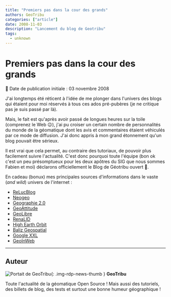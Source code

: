 ```yaml
---
title: "Premiers pas dans la cour des grands"
authors: GeoTribu
categories: ["article"]
date: 2008-11-03
description: "Lancement du blog de Geotribu"
tags:
  - unknown
---
```


# Premiers pas dans la cour des grands

:calendar: Date de publication initiale : 03 novembre 2008

J'ai longtemps été réticent à l'idée de me plonger dans l'univers des blogs qui étaient pour moi réservés à tous ces ados pré-pubères (je ne critique pas je suis passé par là).

Mais, le fait est qu'après avoir passé de longues heures sur la toile (comprenez le Web :wink:), j'ai pu croiser un certain nombre de personnalités du monde de la géomatique dont les avis et commentaires étaient véhiculés par ce mode de diffusion. J'ai donc appris à mon grand étonnement qu'un blog pouvait être sérieux.

Il est vrai que cela permet, au contraire des tutoriaux, de pouvoir plus facilement suivre l'actualité. C'est donc pourquoi toute l'équipe (bon ok c'est un peu présomptueux pour les deux apôtres du SIG que nous sommes Fabien et moi) déclarons officiellement le Blog de Géotribu ouvert :partying_face:.

En cadeau (bonux) mes principales sources d'informations dans le vaste (*and wild*) univers de l'internet :

* [ReLucBlog](http://3liz.com/blog/rldhont/index.php/)
* [Neogeo](http://www.neogeo-online.net/)
* [Geographie 2.0](http://geographie2point0.blogspot.com/)
* [GeoAttitude](http://www.geoattitude.com/)
* [GeoLibre](http://georezo.net/blog/geolibre/)
* [RenaLID](http://www.renalid.com/)
* [High Earth Orbit](http://highearthorbit.com/)
* [Baliz Geospatial](http://media.baliz-geospatial.com/)
* [Google XXL](http://googlexxl.blogspot.com/)
* [GeoInWeb](http://www.geoinweb.com/)

----

## Auteur

![Portait de GeoTribu](https://cdn.geotribu.fr/img/internal/charte/geotribu_logo_64x64.png){: .img-rdp-news-thumb }
**GeoTribu**

Toute l'actualité de la géomatique Open Source ! Mais aussi des tutoriels, des billets de blog, des tests et surtout une bonne humeur géographique !
